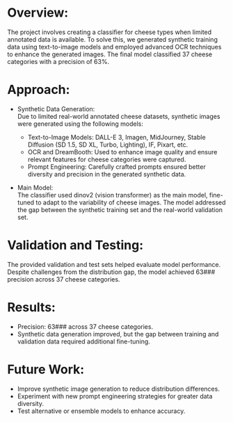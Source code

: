 # Overview:  
The project involves creating a classifier for cheese types when limited annotated data is available. To solve this, we generated synthetic training data using text-to-image models and employed advanced OCR techniques to enhance the generated images. The final model classified 37 cheese categories with a precision of 63\%.

# Approach:  

- Synthetic Data Generation:  
  Due to limited real-world annotated cheese datasets, synthetic images were generated using the following models:
  - Text-to-Image Models: DALL-E 3, Imagen, MidJourney, Stable Diffusion (SD 1.5, SD XL, Turbo, Lighting), IF, Pixart, etc.
  - OCR and DreamBooth: Used to enhance image quality and ensure relevant features for cheese categories were captured.
  - Prompt Engineering: Carefully crafted prompts ensured better diversity and precision in the generated synthetic data.

- Main Model:  
  The classifier used dinov2 (vision transformer) as the main model, fine-tuned to adapt to the variability of cheese images. The model addressed the gap between the synthetic training set and the real-world validation set.

# Validation and Testing:  
The provided validation and test sets helped evaluate model performance. Despite challenges from the distribution gap, the model achieved 63### precision across 37 cheese categories.

# Results:  

- Precision: 63### across 37 cheese categories.  
- Synthetic data generation improved, but the gap between training and validation data required additional fine-tuning.

# Future Work:  

- Improve synthetic image generation to reduce distribution differences.  
- Experiment with new prompt engineering strategies for greater data diversity.  
- Test alternative or ensemble models to enhance accuracy.
